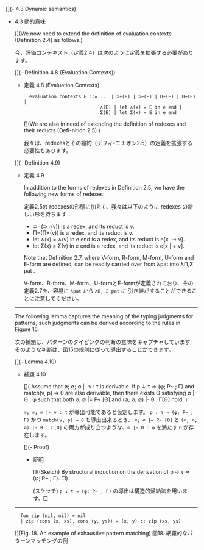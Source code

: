 [](- 4.3 Dynamic semantics)

- 4.3 動的意味


	[](We now need to extend the definition of evaluation contexts (Definition 2.4) as follows.)

	今、評価コンテキスト（定義2.4）は次のように定義を拡張する必要があります。

	[](- Definition 4.8 (Evaluation Contexts))

	- 定義 4.8 (Evaluation Contexts)

			evaluation contexts E ::= ... | ⊃+(E) | ⊃−(E) | Π+(E) | Π−(E) |
			                          ∧(E) | let ∧(x) = E in e end |
			                          Σ(E) | let Σ(x) = E in e end

		[](We are also in need of extending the definition of redexes and their reducts (Defi-nition 2.5).)

		我々は、redexesとその縮約（デフィ-ニチオン2.5）の定義を拡張する必要性もあります。

	[](- Definition 4.9)
	- 定義 4.9

		In addition to the forms of redexes in Definition 2.5, we have the following new forms of redexes:

		定義2.5の redexesの形態に加えて、我々は以下のように redexes の新しい形を持ちます：

		- ⊃−(⊃+(v)) is a redex, and its reduct is v.
		- Π−(Π+(v)) is a redex, and its reduct is v.
		- let ∧(x) = ∧(v) in e end is a redex, and its reduct is e[x |→ v].
		- let Σ(x) = Σ(v) in e end is a redex, and its reduct is e[x |→ v].

		Note that Definition 2.7, where V-form, R-form, M-form, U-form and E-form are defined, can be readily carried over from λpat into λΠ,Σ pat .


		V-form、R-form、M-form、U-formとE-formが定義されており、その定義2.7を、容易に `λpat` から `λΠ, Σ pat` に 引き継がすることができることに注意してください。

	----

	The following lemma captures the meaning of the typing judgments for patterns; such judgments can be derived according to the rules in Figure 15.

	次の補題は、パターンのタイピングの判断の意味をキャプチャしています; そのような判断は、図15の規則に従って導出することができます。

	[](- Lemma 4.10)

	- 補題 4.10

		[](
		Assume that ∅; ∅; ∅ |- v : τ is derivable.
		If p ↓ τ ⇒ (φ; P~ ; Γ) and match(v, p) ⇒ θ are also derivable, then there exists Θ satisfying ∅ |- Θ : φ such that both ∅; ∅ |= P~ [Θ] and (∅; ∅; ∅) |- θ : Γ[Θ] hold.
		)

		`∅; ∅; ∅ |- v : τ` が導出可能であると仮定します。
		`p ↓ τ ⇒ (φ; P~ ; Γ)` かつ `match(v, p) ⇒ θ` も導出出来るとき、 `∅; ∅ |= P~ [Θ]` と `(∅; ∅; ∅) |- θ : Γ[Θ]` の両方が成り立つような、`∅ |- Θ : φ` を満たす `Θ` が存在します。

		[](- Proof)
		- 証明

			[]((Sketch) By structural induction on the derivation of p ↓ τ ⇒ (φ; P~ ; Γ). □)

			(スケッチ) `p ↓ τ ⇒ (φ; P~ ; Γ)` の導出は構造的帰納法を用います。□

	----

		fun zip (nil, nil) = nil
		| zip (cons (x, xs), cons (y, ys)) = (x, y) :: zip (xs, ys)

	[](Fig. 18. An example of exhaustive pattern matching)
	図18. 網羅的なパターンマッチングの例
